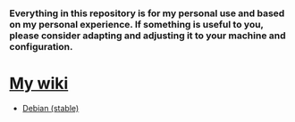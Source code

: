 ###  Everything in this repository is for my personal use and based on my personal experience. If something is useful to you, please consider adapting and adjusting it to your machine and configuration.

# [My wiki](https://github.com/G4NST3/GNU-Linux/wiki)

- [Debian (stable)](https://github.com/G4NST3/GNU-Linux/wiki/Debian-(stable))


